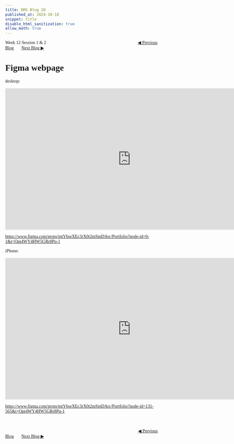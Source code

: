 ```yaml
---
title: DMS Blog 20
published_at: 2024-10-18
snippet: title
disable_html_sanitization: true
allow_math: true
---
```

<font face="Times New Roman">
Week 12 Session 1 & 2
<a href="https://d20502-d-dms1-blog-38.deno.dev/nineteen-blog-post" class="button" style="margin-left:20.7em">◀︎ Previous Blog</a>&nbsp;&nbsp;&nbsp;&nbsp;&nbsp;&nbsp;
<a href="https://d20502-d-dms1-blog-38.deno.dev/twentieth-blog-post" class="button">Next Blog ▶︎</a>

# Figma webpage

desktop:

<iframe style="border: 1px solid rgba(0, 0, 0, 0.1);" width="800" height="450" src="https://embed.figma.com/design/mtY6seXEc3rX0t2mSmDArc/Portfolio?node-id=3-5539&embed-host=share" allowfullscreen></iframe>

https://www.figma.com/proto/mtY6seXEc3rX0t2mSmDArc/Portfolio?node-id=0-1&t=Qpt4WY4HW5GRr8Pq-1


iPhone:

<iframe style="border: 1px solid rgba(0, 0, 0, 0.1);" width="800" height="450" src="https://embed.figma.com/design/mtY6seXEc3rX0t2mSmDArc/Portfolio?node-id=131-565&embed-host=share" allowfullscreen></iframe>

https://www.figma.com/proto/mtY6seXEc3rX0t2mSmDArc/Portfolio?node-id=131-565&t=Qpt4WY4HW5GRr8Pq-1

<br></br>
<a href="https://d20502-d-dms1-blog-38.deno.dev/nineteen-blog-post" class="button" style="margin-left:30.35em">◀︎ Previous Blog</a>&nbsp;&nbsp;&nbsp;&nbsp;&nbsp;&nbsp;
<a href="https://d20502-d-dms1-blog-38.deno.dev/twentieth-blog-post" class="button">Next Blog ▶︎</a>
</font>